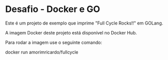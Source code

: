 # Desafio - Docker e GO

Este é um projeto de exemplo que imprime "Full Cycle Rocks!!" em GOLang.

A imagem Docker deste projeto está disponível no Docker Hub. 

Para rodar a imagem use o seguinte comando:

docker run amorimricardo/fullcycle
